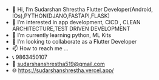 - 👋 Hi, I’m Sudarshan Shrestha Flutter Developer(Android, IOs),PYTHON(DJANO,FASTAPI,FLASK)
- 👀 I’m interested in app development, CICD , CLEAN ARCHITECTURE,TEST DRIVEN DEVELOPMENT
- 🌱 I’m currently learning python, ML Kits 
- 💞️ I’m looking to collaborate as a Flutter Developer
- 📫 How to reach me ...
- 📞 9863450107
- 📧 sudarshanshrestha519@gmail.com
- 🌐 https://sudarshanshrestha.vercel.app/
<!---
Sudarshan519/Sudarshan519 is a ✨ special ✨ repository because its `README.md` (this file) appears on your GitHub profile.
You can click the Preview link to take a look at your changes.
--->
